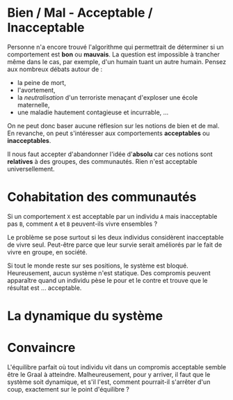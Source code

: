 # Bien / Mal - Acceptable / Inacceptable

Personne n'a encore trouvé l'algorithme qui permettrait de déterminer
si un comportement est __bon__ ou __mauvais__.
La question est impossible à trancher même dans le cas, par exemple,
d'un humain tuant un autre humain.
Pensez aux nombreux débats autour de :

* la peine de mort,
* l'avortement,
* la _neutralisation_ d'un terroriste menaçant d'exploser une école maternelle,
* une maladie hautement contagieuse et incurrable, ...

On ne peut donc baser aucune réflesion sur les notions de bien et de mal.
En revanche, on peut s'intéresser aux comportements
__acceptables__ ou __inacceptables__.

Il nous faut accepter d'abandonner l'idée d'__absolu__ car ces notions sont
__relatives__ à des groupes, des communautés.
Rien n'est acceptable universellement.

# Cohabitation des communautés

Si un comportement `X` est acceptable par un individu `A` mais inacceptable
pas `B`, comment `A` et `B` peuvent-ils vivre ensembles ?

Le problème se pose surtout si les deux individus considèrent inacceptable
de vivre seul. Peut-être parce que leur survie serait améliorés par le fait
de vivre en groupe, en société.

Si tout le monde reste sur ses positions, le système est bloqué.
Heureusement, aucun système n'est statique.
Des compromis peuvent apparaître quand un individu pèse le pour et le contre
et trouve que le résultat est ... acceptable.

# La dynamique du système 


# Convaincre

L'équilibre parfait où tout individu vit dans un compromis acceptable semble
être le Graal à atteindre.
Malheureusement, pour y arriver, il faut que le système soit dynamique,
et s'il l'est, comment pourrait-il s'arrêter d'un coup, exactement sur le
point d'équilibre ?

